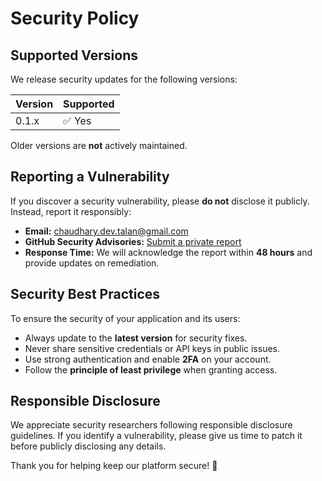 # Security Policy

## Supported Versions

We release security updates for the following versions:

| Version | Supported |
| ------- | --------- |
| 0.1.x   | ✅ Yes    |

Older versions are **not** actively maintained.

## Reporting a Vulnerability

If you discover a security vulnerability, please **do not** disclose it publicly. Instead, report it responsibly:

- **Email:** chaudhary.dev.talan@gmail.com
- **GitHub Security Advisories:** [Submit a private report](https://github.com/devchaudhary24k/vidcastx/security/advisories)
- **Response Time:** We will acknowledge the report within **48 hours** and provide updates on remediation.

## Security Best Practices

To ensure the security of your application and its users:

- Always update to the **latest version** for security fixes.
- Never share sensitive credentials or API keys in public issues.
- Use strong authentication and enable **2FA** on your account.
- Follow the **principle of least privilege** when granting access.

## Responsible Disclosure

We appreciate security researchers following responsible disclosure guidelines. If you identify a vulnerability, please give us time to patch it before publicly disclosing any details.

Thank you for helping keep our platform secure! 🚀
